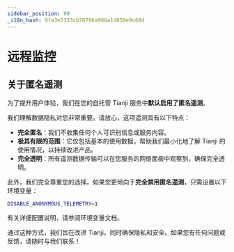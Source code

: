 ```yaml
---
sidebar_position: 99
_i18n_hash: 9fa3e7353cb78796a908a1d850e9c68d
---
```

# 远程监控

## 关于匿名遥测

为了提升用户体验，我们在您的自托管 Tianji 服务中**默认启用了匿名遥测**。

我们理解数据隐私对您非常重要。请放心，这项遥测具有以下特点：

- **完全匿名**：我们不收集任何个人可识别信息或服务内容。
- **极其有限的范围**：它仅包括基本的使用数据，帮助我们最小化地了解 Tianji 的使用情况，以持续改进产品。
- **完全透明**：所有遥测数据传输可以在您服务的网络面板中观察到，确保完全透明。

此外，我们完全尊重您的选择。如果您更倾向于**完全禁用匿名遥测**，只需设置以下环境变量：

```bash
DISABLE_ANONYMOUS_TELEMETRY=1
```

有关详细配置说明，请参阅环境变量文档。

通过这种方式，我们旨在改进 Tianji，同时确保隐私和安全。如果您有任何问题或反馈，请随时与我们联系！
